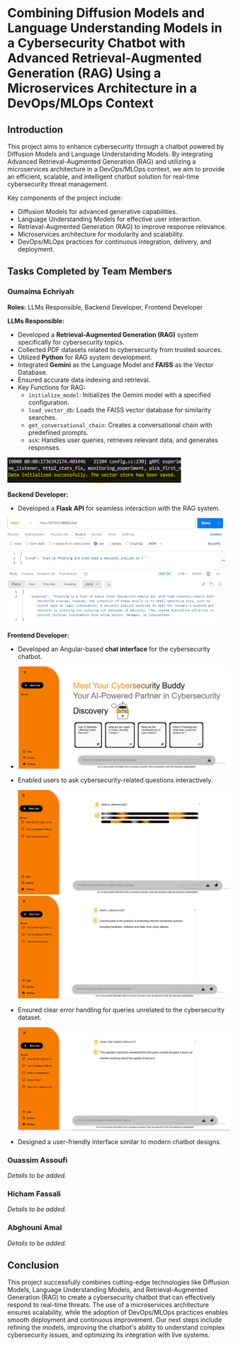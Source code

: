 # Combining Diffusion Models and Language Understanding Models in a Cybersecurity Chatbot with Advanced Retrieval-Augmented Generation (RAG) Using a Microservices Architecture in a DevOps/MLOps Context

## Introduction
This project aims to enhance cybersecurity through a chatbot powered by Diffusion Models and Language Understanding Models. By integrating Advanced Retrieval-Augmented Generation (RAG) and utilizing a microservices architecture in a DevOps/MLOps context, we aim to provide an efficient, scalable, and intelligent chatbot solution for real-time cybersecurity threat management.

Key components of the project include:
- Diffusion Models for advanced generative capabilities.
- Language Understanding Models for effective user interaction.
- Retrieval-Augmented Generation (RAG) to improve response relevance.
- Microservices architecture for modularity and scalability.
- DevOps/MLOps practices for continuous integration, delivery, and deployment.

## Tasks Completed by Team Members

### Oumaima Echriyah
**Roles:** LLMs Responsible, Backend Developer, Frontend Developer

**LLMs Responsible:**
- Developed a **Retrieval-Augmented Generation (RAG)** system specifically for cybersecurity topics.
- Collected PDF datasets related to cybersecurity from trusted sources.
- Utilized **Python** for RAG system development.
- Integrated **Gemini** as the Language Model and **FAISS** as the Vector Database.
- Ensured accurate data indexing and retrieval.
- Key Functions for RAG:
    - `initialize_model`: Initializes the Gemini model with a specified configuration.
    - `load_vector_db`: Loads the FAISS vector database for similarity searches.
    - `get_conversational_chain`: Creates a conversational chain with predefined prompts.
    - `ask`: Handles user queries, retrieves relevant data, and generates responses.
      
![Successful Initialization of Vector Store in RAG System](assets/vectorstore.PNG)


**Backend Developer:**
- Developed a **Flask API** for seamless interaction with the RAG system.
  
![flask](assets/flask-api-test..PNG)



**Frontend Developer:**
- Developed an Angular-based **chat interface** for the cybersecurity chatbot.
- 
    ![chat interface](assets/chatInterface.PNG)

- Enabled users to ask cybersecurity-related questions interactively.
  
  ![response](assets/load-response.PNG)
  ![response2](assets/response-security-bot.PNG)
  
- Ensured clear error handling for queries unrelated to the cybersecurity dataset.

    ![response2](assets/outOfContext.PNG)

- Designed a user-friendly interface similar to modern chatbot designs.


### Ouassim Assoufi
*Details to be added.*

### Hicham Fassali
*Details to be added.*

### Abghouni Amal
*Details to be added.*

## Conclusion
This project successfully combines cutting-edge technologies like Diffusion Models, Language Understanding Models, and Retrieval-Augmented Generation (RAG) to create a cybersecurity chatbot that can effectively respond to real-time threats. The use of a microservices architecture ensures scalability, while the adoption of DevOps/MLOps practices enables smooth deployment and continuous improvement. Our next steps include refining the models, improving the chatbot's ability to understand complex cybersecurity issues, and optimizing its integration with live systems.


